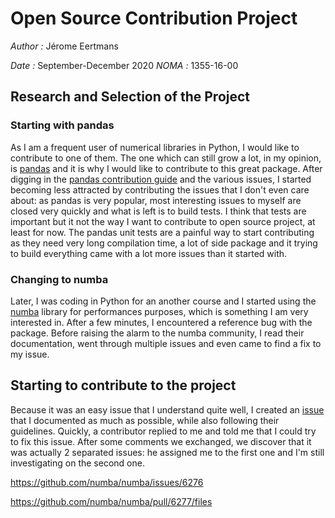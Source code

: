 # Open Source Contribution Project
*Author :* Jérome Eertmans

*Date :* September-December 2020
*NOMA :* 1355-16-00

## Research and Selection of the Project

### Starting with **pandas**

As I am a frequent user of numerical libraries in Python, I would like to contribute to one of them. The one which can still grow a lot, in my opinion, is [pandas](https://github.com/pandas-dev/pandas) and it is why I would like to contribute to this great package. After digging in the [pandas contribution guide](https://pandas.pydata.org/docs/dev/development/contributing.html#where-to-start) and the various issues, I started becoming less attracted by contributing the issues that I don't even care about: as pandas is very popular, most interesting issues to myself are closed very quickly and what is left is to build tests. I think that tests are important but it not the way I want to contribute to open source project, at least for now. The pandas unit tests are a painful way to start contributing as they need very long compilation time, a lot of side package and it trying to build everything came with a lot more issues than it started with.

### Changing to **numba**

Later, I was coding in Python for an another course and I started using the [numba](https://numba.pydata.org/) library for performances purposes, which is something I am very interested in. After a few minutes, I encountered a reference bug with the package. Before raising the alarm to the numba community, I read their documentation, went through multiple issues and even came to find a fix to my issue.

## Starting to contribute to the project

Because it was an easy issue that I understand quite well, I created an [issue](https://github.com/numba/numba/issues/6276) that I documented as much as possible, while also following their guidelines. Quickly, a contributor replied to me and told me that I could try to fix this issue. After some comments we exchanged, we discover that it was actually 2 separated issues: he assigned me to the first one and I'm still investigating on the second one.

https://github.com/numba/numba/issues/6276

https://github.com/numba/numba/pull/6277/files
